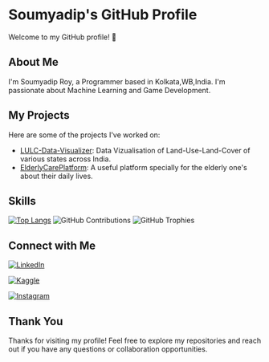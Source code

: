 # Soumyadip's GitHub Profile

Welcome to my GitHub profile! 👋

## About Me

I'm Soumyadip Roy, a Programmer based in Kolkata,WB,India. I'm passionate about Machine Learning and Game Development.

## My Projects

Here are some of the projects I've worked on:

- [LULC-Data-Visualizer](https://github.com/SoumyadipRoy16/LULC-Data-Visualizer): Data Vizualisation of Land-Use-Land-Cover of various states across India.
- [ElderlyCarePlatform](https://github.com/SoumyadipRoy16/ElderlyCarePlatform): A useful platform specially for the elderly one's about their daily lives.
  
## Skills

[![Top Langs](https://github-readme-stats.vercel.app/api/top-langs/?username=SoumyadipRoy16&layout=compact)](https://github.com/SoumyadipRoy16)
![GitHub Contributions](https://github-readme-streak-stats.herokuapp.com/?user=SoumyadipRoy16)
![GitHub Trophies](https://github-profile-trophy.vercel.app/?username=SoumyadipRoy16)

## Connect with Me

[![LinkedIn](https://upload.wikimedia.org/wikipedia/commons/thumb/c/ca/LinkedIn_logo_initials.png/24px-LinkedIn_logo_initials.png)](https://www.linkedin.com/in/soumyadip-roy-266166281/)

[![Kaggle](https://upload.wikimedia.org/wikipedia/commons/thumb/7/7c/Kaggle_logo.png/24px-Kaggle_logo.png)](https://www.kaggle.com/iamsoumyadiproy)

[![Instagram](https://upload.wikimedia.org/wikipedia/commons/thumb/a/a5/Instagram_icon.png/24px-Instagram_icon.png)](https://www.instagram.com/soumyadip_roy26/)

## Thank You

Thanks for visiting my profile! Feel free to explore my repositories and reach out if you have any questions or collaboration opportunities.

